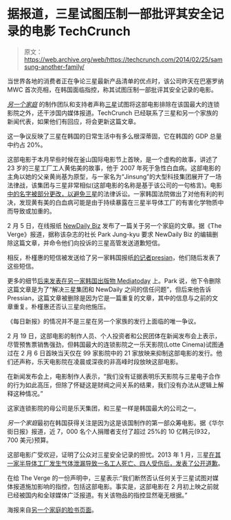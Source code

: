 # 据报道，三星试图压制一部批评其安全记录的电影 TechCrunch

> 原文：<https://web.archive.org/web/https://techcrunch.com/2014/02/25/samsung-another-family/>

当世界各地的消费者正在争论三星最新产品清单的优点时，该公司昨天在巴塞罗纳 MWC 首次亮相，在韩国面临指控，称其试图压制一部批评其安全记录的电影。

*[另一个家庭](https://web.archive.org/web/20221006042744/http://anotherfam.kr/)* 的制作团队和支持者声称[三星](https://web.archive.org/web/20221006042744/http://www.samsung.com/)试图将这部电影排除在该国最大的连锁影院之外，还干涉国内媒体报道。TechCrunch 已经联系了三星和另一个家族的新闻代表，如果他们有回应，将会更新这篇文章。

这一争议反映了三星在韩国的日常生活中有多么根深蒂固，它在韩国的 GDP 总量中约占 20%。

这部电影于本月早些时候在釜山国际电影节上首映，是一个虚构的故事，讲述了 23 岁的三星工厂工人黄佑美的故事，他于 2007 年死于急性白血病。这部电影的主角以她的父亲黄尚基为原型，与一家名为“Jinsung”的大型科技集团展开了一场法律战，该集团与三星非常相似(这部电影的名称是基于该公司的一句格言)。电影[中的名字被部分更改，以避免三星](https://web.archive.org/web/20221006042744/http://www.theguardian.com/world/2014/feb/05/south-korean-film-claims-sickness-samsung)的法律诉讼。一家韩国法院做出了对他有利的判决，发现黄有美的白血病可能是由于持续暴露在三星半导体工厂的有害化学物质中而导致或加重的。

2 月 5 日，在线报纸 [NewDaily Biz](https://web.archive.org/web/20221006042744/http://biz.newdaily.co.kr/) 发布了一篇关于另一个家庭的文章。据《The Verge》报道，据称该杂志的社长 Park Jung-kyu 要求 NewDaily Biz 的编辑删除这篇文章，并命令他们向投诉的三星高管发送道歉短信。

相反，朴槿惠的短信被发送给了另一家韩国报纸[的记者](https://web.archive.org/web/20221006042744/http://www.pressian.com/news/article.html?no=114385)[presian](https://web.archive.org/web/20221006042744/http://www.pressian.com/)，他们随后发表了这些短信。

更多的细节[后来发表在另一家韩国出版物 Mediatoday](https://web.archive.org/web/20221006042744/http://www.mediatoday.co.kr/news/articleView.html?idxno=114919) 上。Park 说，他下令删除这篇文章是为了“解决三星集团和 NewDaily 之间的信任问题”，但后来他告诉 Pressian，这篇文章被删除是因为它是一篇重复的文章，其中的信息与之前的文章重复。朴槿惠还否认三星向他施压。

《每日新报》的情况并不是三星在另一个家族的发行上面临的唯一争议。

2 月 19 日，这部电影的制作人员、个人投资者和公民团体在新闻发布会上表示，尽管预售票销售强劲，但韩国最大的连锁影院之一乐天影院(Lotte Cinema)试图通过在 2 月 6 日首映当天仅在 99 家影院中的 21 家放映来抑制这部电影的发行。他们还声称，乐天电影院在凌晨或深夜的非高峰时段放映这部电影。

在新闻发布会上，电影制作人表示，“我们没有证据表明乐天影院与三星电子合作的行为如此高压，但除了怀疑这是财阀之间关系的结果，我们没有办法从逻辑上解释这种情况。”

这家连锁影院的母公司是乐天集团，和三星一样是韩国最大的公司之一。

*另一个家庭*最初在韩国获得关注是因为这是该国制作的第一部众筹电影。据《华尔街日报》报道，近 7，000 名个人捐赠者支付了超过 25%的 10 亿韩元(932，700 美元)预算。

这部电影广受欢迎，证明了公众对三星安全记录的担忧。2013 年 1 月，三星[在其一家半导体工厂发生气体泄漏导致一名工人死亡、四人受伤后，发表了公开道歉](https://web.archive.org/web/20221006042744/https://beta.techcrunch.com/2013/03/04/samsung-publicly-apologizes-for-fatal-gas-leak-at-semiconductor-plant/)。

在给 The Verge 的一份声明中，三星表示:“我们断然否认任何关于三星试图对媒体报道施加影响的指控，包括这部电影。事实是，这部电影在 2 月初上映之前就已经被国内和全球媒体广泛报道。有关该物品的指控显然毫无根据。”

海报来自[另一个家庭的脸书页面](https://web.archive.org/web/20221006042744/https://www.facebook.com/anotherfamily/)。